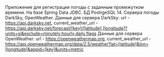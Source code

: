 Приложение для регистрации погоды с заданным промежутком времени.
На базе Spring Data JDBC.
БД PostrgeSQL 14.
Сервера погоды DarkSky, OpenWeather.
Данные для сервера DarkSky: url - https://api.darksky.net,
current_weather_url - https://api.darksky.net/forecast/[key]/[latitude],[longitude]?units=si&exclude=minutely,hourly,daily,flags
Данные для сервера OpenWeather: url - https://openweathermap.org, current_weather_url - https://api.openweathermap.org/data/2.5/weather?lat=[latitude]&lon=[longitude]&appid=[key]&units=metric